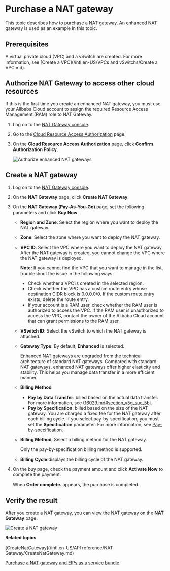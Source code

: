 # Purchase a NAT gateway

This topic describes how to purchase a NAT gateway. An enhanced NAT gateway is used as an example in this topic.

## Prerequisites

A virtual private cloud \(VPC\) and a vSwitch are created. For more information, see [Create a VPC](/intl.en-US/VPCs and vSwitchs/Create a VPC.md).

## Authorize NAT Gateway to access other cloud resources

If this is the first time you create an enhanced NAT gateway, you must use your Alibaba Cloud account to assign the required Resource Access Management \(RAM\) role to NAT Gateway.

1.  Log on to the [NAT Gateway console](https://vpc.console.aliyun.com/nat).

2.  Go to the [Cloud Resource Access Authorization](https://ram.console.aliyun.com/role/authorization?request=%7B%22Services%22%3A%5B%7B%22Service%22%3A%22NAT%22%2C%22Roles%22%3A%5B%7B%22RoleName%22%3A%22AliyunNATAccessingNetworkInterfaceRole%22%2C%22TemplateId%22%3A%22ENIRole%22%7D%5D%7D%5D%2C%22ReturnUrl%22%3A%22https%3A%2F%2Fvpc.console.aliyun.com%2Fnat%22%7D) page.

3.  On the **Cloud Resource Access Authorization** page, click **Confirm Authorization Policy**.

    ![Authorize enhanced NAT gateways](../images/p188048.png)


## Create a NAT gateway

1.  Log on to the [NAT Gateway console](https://vpc.console.aliyun.com/nat).

2.  On the **NAT Gateway** page, click **Create NAT Gateway**.

3.  On the **NAT Gateway \(Pay-As-You-Go\)** page, set the following parameters and click **Buy Now**.

    -   **Region and Zone**: Select the region where you want to deploy the NAT gateway.
    -   **Zone**: Select the zone where you want to deploy the NAT gateway.
    -   **VPC ID**: Select the VPC where you want to deploy the NAT gateway. After the NAT gateway is created, you cannot change the VPC where the NAT gateway is deployed.

        **Note:** If you cannot find the VPC that you want to manage in the list, troubleshoot the issue in the following ways:

        -   Check whether a VPC is created in the selected region.
        -   Check whether the VPC has a custom route entry whose destination CIDR block is 0.0.0.0/0. If the custom route entry exists, delete the route entry.
        -   If your account is a RAM user, check whether the RAM user is authorized to access the VPC. If the RAM user is unauthorized to access the VPC, contact the owner of the Alibaba Cloud account that can grant permissions to the RAM user.
    -   **VSwitch ID**: Select the vSwitch to which the NAT gateway is attached.
    -   **Gateway Type**: By default, **Enhanced** is selected.

        Enhanced NAT gateways are upgraded from the technical architecture of standard NAT gateways. Compared with standard NAT gateways, enhanced NAT gateways offer higher elasticity and stability. This helps you manage data transfer in a more efficient manner.

    -   **Billing Method**
        -   **Pay by Data Transfer**: billed based on the actual data transfer. For more information, see [t16029.md\#section\_v5g\_sue\_5bj](/intl.en-US/Pricing/Pay-as-you-go.md).
        -   **Pay by Specification**: billed based on the size of the NAT gateway. You are charged a fixed fee for the NAT gateway after each billing cycle. If you select pay-by-specification, you must set the **Specification** parameter. For more information, see [Pay-by-specification](/intl.en-US/Pricing/Pay-as-you-go.md).
    -   **Billing Method**: Select a billing method for the NAT gateway.

        Only the pay-by-specification billing method is supported.

    -   **Billing Cycle**:displays the billing cycle of the NAT gateway.
4.  On the buy page, check the payment amount and click **Activate Now** to complete the payment.

    When **Order complete.** appears, the purchase is completed.


## Verify the result

After you create a NAT gateway, you can view the NAT gateway on the **NAT Gateway** page.

![Create a NAT gateway](https://static-aliyun-doc.oss-accelerate.aliyuncs.com/assets/img/en-US/8458039951/p149224.png)

**Related topics**  


[CreateNatGateway](/intl.en-US/API reference/NAT Gateway/CreateNatGateway.md)

[Purchase a NAT gateway and EIPs as a service bundle]()


